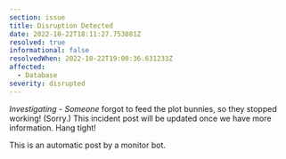 ```yaml
---
section: issue
title: Disruption Detected
date: 2022-10-22T18:11:27.753081Z
resolved: true
informational: false
resolvedWhen: 2022-10-22T19:00:36.631233Z
affected:
  - Database
severity: disrupted
---
```

*Investigating* - _Someone_ forgot to feed the plot bunnies, so they stopped working! (Sorry.) This incident post will be updated once we have more information. Hang tight!

This is an automatic post by a monitor bot.
        